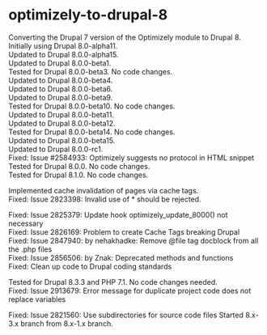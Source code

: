 optimizely-to-drupal-8
======================

Converting the Drupal 7 version of the Optimizely module to Drupal 8.<br />
Initially using Drupal 8.0-alpha11.<br />
Updated to Drupal 8.0.0-alpha15.<br />
Updated to Drupal 8.0.0-beta1.<br />
Tested for Drupal 8.0.0-beta3. No code changes.<br />
Updated to Drupal 8.0.0-beta4.<br />
Updated to Drupal 8.0.0-beta6.<br />
Updated to Drupal 8.0.0-beta9.<br />
Tested for Drupal 8.0.0-beta10. No code changes.<br />
Updated to Drupal 8.0.0-beta11.<br />
Updated to Drupal 8.0.0-beta12.<br />
Tested for Drupal 8.0.0-beta14. No code changes.<br />
Updated to Drupal 8.0.0-beta15.<br />
Updated to Drupal 8.0.0-rc1.<br />
Fixed: Issue #2584933: Optimizely suggests no protocol in HTML snippet<br />
Tested for Drupal 8.0.0. No code changes.<br />
Tested for Drupal 8.1.0. No code changes.<br />

Implemented cache invalidation of pages via cache tags.<br />
Fixed: Issue 2823398: Invalid use of * should be rejected.<br />

Fixed: Issue 2825379: Update hook optimizely_update_8000() not necessary<br />
Fixed: Issue 2826169: Problem to create Cache Tags breaking Drupal<br />
Fixed: Issue 2847940: by nehakhadke: Remove @file tag docblock from all the .php files<br />
Fixed: Issue 2856506: by Znak: Deprecated methods and functions<br />
Fixed: Clean up code to Drupal coding standards<br />

Tested for Drupal 8.3.3 and PHP 7.1. No code changes needed.<br />
Fixed: Issue 2913679: Error message for duplicate project code does not replace variables<br />

Fixed: Issue 2821560: Use subdirectories for source code files
Started 8.x-3.x branch from 8.x-1.x branch.
